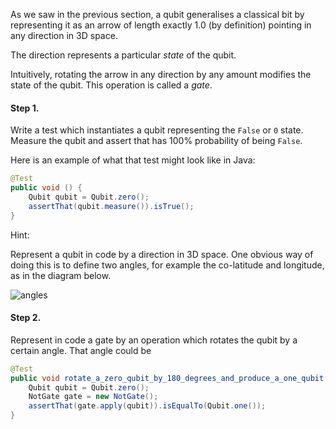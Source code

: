 As we saw in the previous section, a qubit generalises a classical bit by representing it as an arrow of length exactly 1.0 (by definition) pointing in any direction in 3D space. 

The direction represents a particular *state* of the qubit. 

Intuitively, rotating the arrow in any direction by any amount modifies the state of the qubit. This operation is called a *gate*. 

#### Step 1.

Write a test which instantiates a qubit representing the `False` or `0` state. Measure the qubit and assert that has 100% probability of being `False`.

Here is an example of what that test might look like in Java:
```java
@Test
public void () {
    Qubit qubit = Qubit.zero();
    assertThat(qubit.measure()).isTrue();
}
```

Hint:

Represent a qubit in code by a direction in 3D space. One obvious way of doing this is to define two angles, for example the co-latitude and longitude, as in the diagram below.

![angles](https://upload.wikimedia.org/wikipedia/commons/thumb/6/6b/Bloch_sphere.svg/384px-Bloch_sphere.svg.png)


#### Step 2.

Represent in code a gate by an operation which rotates the qubit by a certain angle. That angle could be

```java
@Test
public void rotate_a_zero_qubit_by_180_degrees_and_produce_a_one_qubit() {
    Qubit qubit = Qubit.zero();
    NotGate gate = new NotGate();
    assertThat(gate.apply(qubit)).isEqualTo(Qubit.one());
}
```